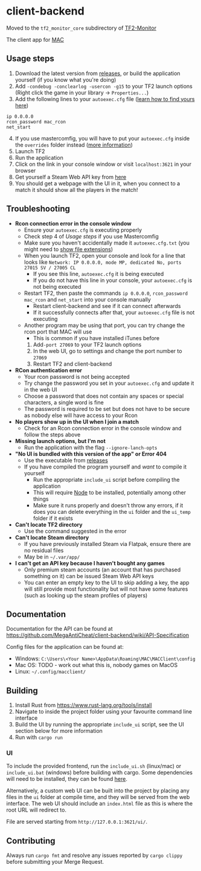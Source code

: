 # client-backend

Moved to the `tf2_monitor_core` subdirectory of [TF2-Monitor](https://github.com/Bash-09/TF2-Monitor)

The client app for [MAC](https://github.com/MegaAntiCheat)

## Usage steps
1. Download the latest version from [releases](https://github.com/MegaAntiCheat/client-backend/releases), or build the application yourself (if you know what you're doing)
2. Add `-condebug -conclearlog -usercon -g15` to your TF2 launch options (Right click the game in your library -> `Properties...`)
3. Add the following lines to your `autoexec.cfg` file ([learn how to find yours here](https://steamcommunity.com/sharedfiles/filedetails/?id=3112357964))
```
ip 0.0.0.0
rcon_password mac_rcon
net_start
```
4. If you use mastercomfig, you will have to put your `autoexec.cfg` inside the `overrides` folder instead ([more information](https://docs.mastercomfig.com/9.9.3/customization/custom_configs))
5. Launch TF2
6. Run the application
7. Click on the link in your console window or visit `localhost:3621` in your browser
8. Get yourself a Steam Web API key from [here](https://steamcommunity.com/dev/apikey)
9. You should get a webpage with the UI in it, when you connect to a match it should show all the players in the match!

## Troubleshooting

- **Rcon connection error in the console window**
  - Ensure your `autoexec.cfg` is executing properly
  - Check step 4 of *Usage steps* if you use Mastercomfig
  - Make sure you haven't accidentally made it `autoexec.cfg.txt` (you might need to [show file extensions](https://www.howtogeek.com/205086/beginner-how-to-make-windows-show-file-extensions/))
  - When you launch TF2, open your console and look for a line that looks like `Network: IP 0.0.0.0, mode MP, dedicated No, ports 27015 SV / 27005 CL`
    - If you see this line, `autoexec.cfg` it is being executed
    - If you do not have this line in your console, your `autoexec.cfg` is not being executed
  - Restart TF2, then paste the commands `ip 0.0.0.0`, `rcon_password mac_rcon` and `net_start` into your console manually
    - Restart client-backend and see if it can connect afterwards
    - If it successfully connects after that, your `autoexec.cfg` file is not executing
  - Another program may be using that port, you can try change the rcon port that MAC will use
    - This is common if you have installed iTunes before
    1. Add`-port 27069` to your TF2 launch options
    2. In the web UI, go to settings and change the port number to `27069`
    3. Restart TF2 and client-backend
- **RCon authentication error**
  - Your rcon password is not being accepted
  - Try change the password you set in your `autoexec.cfg` and update it in the web UI
  - Choose a password that does not contain any spaces or special characters, a single word is fine
  - The password is required to be set but does not have to be secure as nobody else will have access to your Rcon
- **No players show up in the UI when I join a match**
  - Check for an Rcon connection error in the console window and follow the steps above
- **Missing launch options, but I'm not**
  - Run the application with the flag `--ignore-lanch-opts`
- **"No UI is bundled with this version of the app" or Error 404**
  - Use the executable from [releases](https://github.com/MegaAntiCheat/client-backend/releases)
  - If you have compiled the program yourself and *want* to compile it yourself
    - Run the appropriate `include_ui` script before compiling the application
    - This will require [Node](https://nodejs.org/en/download/package-manager) to be installed, potentially among other things
    - Make sure it runs properly and doesn't throw any errors, if it does you can delete everything in the `ui` folder and the `ui_temp` folder if it exists
- **Can't locate TF2 directory**
  - Use the command suggested in the error
- **Can't locate Steam directory**
  - If you have previously installed Steam via Flatpak, ensure there are no residual files
  - May be in `~/.var/app/`
- **I can't get an API key because I haven't bought any games**
  - Only premium steam accounts (an account that has purchased something on it) can be issued Steam Web API keys
  - You can enter an empty key to the UI to skip adding a key, the app will still provide most functionality but will not have some features (such as looking up the steam profiles of players)

## Documentation
Documentation for the API can be found at https://github.com/MegaAntiCheat/client-backend/wiki/API-Specification

Config files for the application can be found at:
- Windows: `C:\Users\<Your Name>\AppData\Roaming\MAC\MACClient\config`
- Mac OS: TODO - work out what this is, nobody games on MacOS
- Linux: `~/.config/macclient/`

## Building
1. Install Rust from https://www.rust-lang.org/tools/install
2. Navigate to inside the project folder using your favourite command line interface
3. Build the UI by running the appropriate `include_ui` script, see the UI section below for more information
4. Run with `cargo run`

### UI
To include the provided frontend, run the `include_ui.sh` (linux/mac) or `include_ui.bat` (windows) before building with cargo. Some dependencies will need to be installed, they can be found [here](https://github.com/MegaAntiCheat/MegaAntiCheat-UI).

Alternatively, a custom web UI can be built into the project by placing any files in the `ui` folder at compile time, and they will be served from the web interface. The web UI should include an `index.html` file as this is where the root URL will redirect to.

File are served starting from `http://127.0.0.1:3621/ui/`.

## Contributing
Always run `cargo fmt` and resolve any issues reported by `cargo clippy` before submitting your Merge Request.
